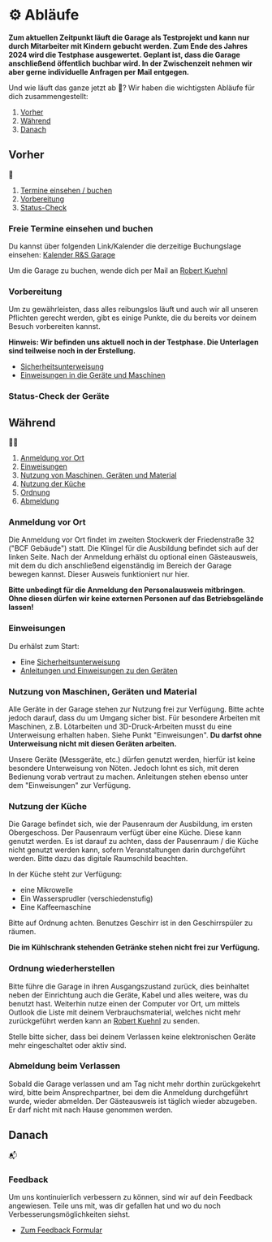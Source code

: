 # ⚙️ Abläufe

**Zum aktuellen Zeitpunkt läuft die Garage als Testprojekt und kann nur durch Mitarbeiter mit Kindern gebucht werden. Zum Ende des Jahres 2024 wird die Testphase ausgewertet. Geplant ist, dass die Garage anschließend öffentlich buchbar wird. In der Zwischenzeit nehmen wir aber gerne individuelle Anfragen per Mail entgegen.**

Und wie läuft das ganze jetzt ab 🤔? Wir haben die wichtigsten Abläufe für dich zusammengestellt:

1. [Vorher](#Vorher)
2. [Während](#Während)
3. [Danach](#Danach) 

## Vorher
📅
1. [Termine einsehen / buchen](#Freie-Termine-einsehen-und-buchen)
2. [Vorbereitung](#Vorbereitung)
3. [Status-Check](#Status-Check-der-Geräte)

### Freie Termine einsehen und buchen
Du kannst über folgenden Link/Kalender die derzeitige Buchungslage einsehen: [Kalender R&S Garage](https://outlook.live.com/owa/calendar/00000000-0000-0000-0000-000000000000/97575a0f-087c-4ba4-80c1-9fd4bad7214c/cid-3B09161DCF70F723/index.html)

Um die Garage zu buchen, wende dich per Mail an [Robert Kuehnl](mailto:robert.kuehnl@rohde-schwarz.com)

### Vorbereitung
Um zu gewährleisten, dass alles reibungslos läuft und auch wir all unseren Pflichten gerecht werden, gibt es einige Punkte, die du bereits vor deinem Besuch vorbereiten kannst. 

**Hinweis: Wir befinden uns aktuell noch in der Testphase. Die Unterlagen sind teilweise noch in der Erstellung.**
- [Sicherheitsunterweisung](https://elearning-poc.rohde-schwarz.com/course/view.php?id=5)
- [Einweisungen in die Geräte und Maschinen](https://elearning-poc.rohde-schwarz.com/course/index.php?categoryid=9)

### Status-Check der Geräte

## Während
👩‍🏭
1. [Anmeldung vor Ort](#Anmeldung-vor-Ort)
2. [Einweisungen](#Einweisungen)
3. [Nutzung von Maschinen, Geräten und Material](#Nutzung-von-Maschinen,-Geräten-und-Material)
4. [Nutzung der Küche](#Nutzung-der-Küche)
5. [Ordnung](#Ordnung-wiederherstellen)
6. [Abmeldung](#Abmeldung-beim-Verlassen)

### Anmeldung vor Ort
Die Anmeldung vor Ort findet im zweiten Stockwerk der Friedenstraße 32 ("BCF Gebäude") statt. Die Klingel für die Ausbildung befindet sich auf der linken Seite. Nach der Anmeldung erhälst du optional einen Gästeausweis, mit dem du dich anschließend eigenständig im Bereich der Garage bewegen kannst. Dieser Ausweis funktioniert nur hier.

**Bitte unbedingt für die Anmeldung den Personalausweis mitbringen. Ohne diesen dürfen wir keine externen Personen auf das Betriebsgelände lassen!**

### Einweisungen
Du erhälst zum Start:
- Eine [Sicherheitsunterweisung](https://elearning-poc.rohde-schwarz.com/course/view.php?id=5) 
- [Anleitungen und Einweisungen zu den Geräten](https://elearning-poc.rohde-schwarz.com/course/index.php?categoryid=9)

### Nutzung von Maschinen, Geräten und Material
Alle Geräte in der Garage stehen zur Nutzung frei zur Verfügung. Bitte achte jedoch darauf, dass du um Umgang sicher bist. Für besondere Arbeiten mit Maschinen, z.B. Lötarbeiten und 3D-Druck-Arbeiten musst du eine Unterweisung erhalten haben. Siehe Punkt "Einweisungen". **Du darfst ohne Unterweisung nicht mit diesen Geräten arbeiten.**

Unsere Geräte (Messgeräte, etc.) dürfen genutzt werden, hierfür ist keine besondere Unterweisung von Nöten. Jedoch lohnt es sich, mit deren Bedienung vorab vertraut zu machen. Anleitungen stehen ebenso unter dem "Einweisungen" zur Verfügung.

### Nutzung der Küche
Die Garage befindet sich, wie der Pausenraum der Ausbildung, im ersten Obergeschoss. Der Pausenraum verfügt über eine Küche. Diese kann genutzt werden. Es ist darauf zu achten, dass der Pausenraum / die Küche nicht genutzt werden kann, sofern Veranstaltungen darin durchgeführt werden. Bitte dazu das digitale Raumschild beachten.

In der Küche steht zur Verfügung:

- eine Mikrowelle
- Ein Wassersprudler (verschiedenstufig)
- Eine Kaffeemaschine

Bitte auf Ordnung achten. Benutzes Geschirr ist in den Geschirrspüler zu räumen.

**Die im Kühlschrank stehenden Getränke stehen nicht frei zur Verfügung.**

### Ordnung wiederherstellen
Bitte führe die Garage in ihren Ausgangszustand zurück, dies beinhaltet neben der Einrichtung auch die Geräte, Kabel und alles weitere, was du benutzt hast. Weiterhin nutze einen der Computer vor Ort, um mittels Outlook die Liste mit deinem Verbrauchsmaterial, welches nicht mehr zurückgeführt werden kann an [Robert Kuehnl](mailto:robert.kuehnl@rohde-schwarz.com) zu senden.

Stelle bitte sicher, dass bei deinem Verlassen keine elektronischen Geräte mehr eingeschaltet oder aktiv sind.

### Abmeldung beim Verlassen
Sobald die Garage verlassen und am Tag nicht mehr dorthin zurückgekehrt wird, bitte beim Ansprechpartner, bei dem die Anmeldung durchgeführt wurde, wieder abmelden. Der Gästeausweis ist täglich wieder abzugeben. Er darf nicht mit nach Hause genommen werden.

## Danach
📬
### Feedback 
Um uns kontinuierlich verbessern zu können, sind wir auf dein Feedback angewiesen. Teile uns mit, was dir gefallen hat und wo du noch Verbesserungsmöglichkeiten siehst.

- [Zum Feedback Formular](https://elearning-poc.rohde-schwarz.com/course/view.php?id=6)
